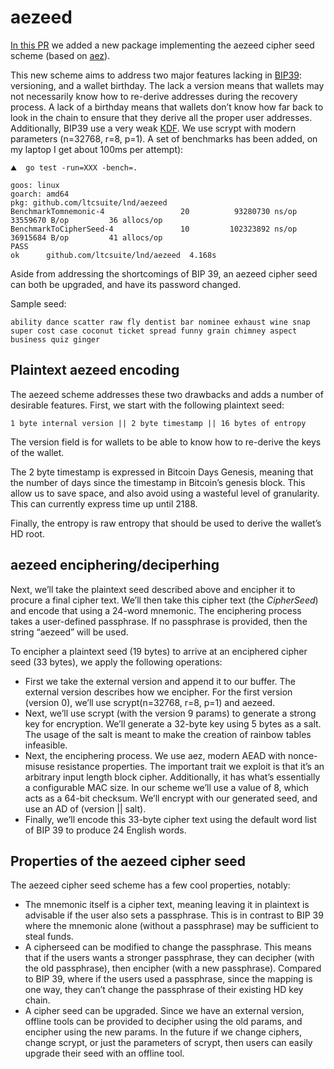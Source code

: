 # aezeed

[In this PR](https://github.com/ltcsuite/lnd/pull/773) we added a new package implementing the aezeed cipher
seed scheme (based on [aez](http://web.cs.ucdavis.edu/~rogaway/aez/)).

This new scheme aims to address
two major features lacking in [BIP39](https://github.com/bitcoin/bips/blob/master/bip-0039.mediawiki): versioning, and a
wallet birthday. The lack a version means that wallets may not
necessarily know how to re-derive addresses during the recovery
process. A lack of a birthday means that wallets don’t know how far
back to look in the chain to ensure that they derive all the proper
user addresses. Additionally, BIP39 use a very weak [KDF](https://en.wikipedia.org/wiki/Key_derivation_function). We use
scrypt with modern parameters (n=32768, r=8, p=1). A set of benchmarks has
been added, on my laptop I get about 100ms per attempt):

```shell
⛰  go test -run=XXX -bench=.

goos: linux
goarch: amd64
pkg: github.com/ltcsuite/lnd/aezeed
BenchmarkTomnemonic-4                 20          93280730 ns/op        33559670 B/op         36 allocs/op
BenchmarkToCipherSeed-4               10         102323892 ns/op        36915684 B/op         41 allocs/op
PASS
ok      github.com/ltcsuite/lnd/aezeed  4.168s
```

Aside from addressing the shortcomings of BIP 39, an aezeed cipher seed
can both be upgraded, and have its password changed.

Sample seed:

```text
ability dance scatter raw fly dentist bar nominee exhaust wine snap super cost case coconut ticket spread funny grain chimney aspect business quiz ginger
```

## Plaintext aezeed encoding

The aezeed scheme addresses these two drawbacks and adds a number of
desirable features. First, we start with the following plaintext seed:

```text
1 byte internal version || 2 byte timestamp || 16 bytes of entropy
```

The version field is for wallets to be able to know how to re-derive
the keys of the wallet.

The 2 byte timestamp is expressed in Bitcoin Days Genesis, meaning that
the number of days since the timestamp in Bitcoin’s genesis block. This
allow us to save space, and also avoid using a wasteful level of
granularity. This can currently express time up until 2188.

Finally, the entropy is raw entropy that should be used to derive the
wallet’s HD root.

## aezeed enciphering/deciperhing

Next, we’ll take the plaintext seed described above and encipher it to
procure a final cipher text. We’ll then take this cipher text (the
_CipherSeed_) and encode that using a 24-word mnemonic. The enciphering
process takes a user-defined passphrase. If no passphrase is provided,
then the string “aezeed” will be used.

To encipher a plaintext seed (19 bytes) to arrive at an enciphered
cipher seed (33 bytes), we apply the following operations:

* First we take the external version and append it to our buffer. The
external version describes how we encipher. For the first version
(version 0), we’ll use scrypt(n=32768, r=8, p=1) and aezeed.
* Next, we’ll use scrypt (with the version 9 params) to generate a
strong key for encryption. We’ll generate a 32-byte key using 5 bytes
as a salt. The usage of the salt is meant to make the creation of
rainbow tables infeasible.
* Next, the enciphering process. We use aez, modern AEAD with
nonce-misuse resistance properties. The important trait we exploit is
that it’s an arbitrary input length block cipher. Additionally, it
has what’s essentially a configurable MAC size. In our scheme we’ll use
a value of 8, which acts as a 64-bit checksum. We’ll encrypt with our
generated seed, and use an AD of (version || salt).
* Finally, we’ll encode this 33-byte cipher text using the default
word list of BIP 39 to produce 24 English words.

## Properties of the aezeed cipher seed

The aezeed cipher seed scheme has a few cool properties, notably:

* The mnemonic itself is a cipher text, meaning leaving it in
plaintext is advisable if the user also sets a passphrase. This is in
contrast to BIP 39 where the mnemonic alone (without a passphrase) may
be sufficient to steal funds.
* A cipherseed can be modified to change the passphrase. This
means that if the users wants a stronger passphrase, they can decipher
(with the old passphrase), then encipher (with a new passphrase).
Compared to BIP 39, where if the users used a passphrase, since the
mapping is one way, they can’t change the passphrase of their existing
HD key chain.
* A cipher seed can be upgraded. Since we have an external version,
offline tools can be provided to decipher using the old params, and
encipher using the new params. In the future if we change ciphers,
change scrypt, or just the parameters of scrypt, then users can easily
upgrade their seed with an offline tool.
